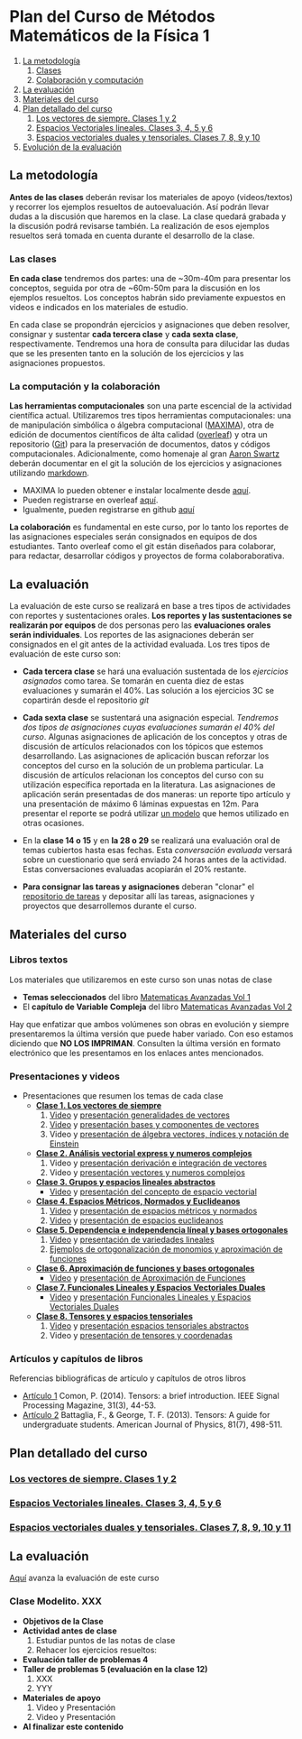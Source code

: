 # Plan del Curso de Métodos Matemáticos de la Física 1
1. [La metodología](#metodologia)
   1. [Clases](#clases)
   2. [Colaboración y computación](#colaboracion)
2. [La evaluación](#evaluacion)
3. [Materiales del curso](#MaterialesCurso)
4. [Plan detallado del curso](#PlanDetallado)
   1. [Los vectores de siempre. Clases 1 y 2](#Clase1_2)
   2. [Espacios Vectoriales lineales. Clases 3, 4, 5 y 6 ](#Clase3_6)
   3. [Espacios vectoriales duales y tensoriales. Clases 7, 8, 9 y 10](#Clase7_10)
5. [Evolución de la evaluación](#Avanzaevaluacion)


<a name="metodologia"></a>
## La metodología
**Antes de las clases** deberán revisar los materiales de apoyo (videos/textos) y recorrer los ejemplos resueltos de autoevaluación. Así podrán llevar dudas a la discusión que haremos en la clase. La clase quedará grabada y la discusión podrá revisarse también. La realización de esos ejemplos resueltos será tomada en cuenta durante el desarrollo de la clase.

<a name="clases"></a>
### Las clases
**En cada clase** tendremos dos partes: una de ~30m-40m para presentar los conceptos, seguida por otra de ~60m-50m para la discusión en los ejemplos resueltos. Los conceptos habrán sido previamente expuestos en videos e indicados en los materiales de estudio.

En cada clase se propondrán ejercicios y asignaciones que deben resolver, consignar y sustentar **cada tercera clase** y **cada sexta clase**, respectivamente.  Tendremos una hora de consulta para dilucidar las dudas que se les presenten tanto en la solución de los ejercicios y las asignaciones propuestos.

<a name="colaboracion"></a>
### La computación y la colaboración
**Las herramientas computacionales** son una parte escencial de la actividad científica actual. Utilizaremos  tres tipos herramientas computacionales: una de manipulación simbólica o álgebra computacional ([MAXIMA](https://en.wikipedia.org/wiki/Maxima_(software))), otra de edición de documentos científicos de álta calidad ([overleaf](https://en.wikipedia.org/wiki/Overleaf)) y otra un repositorio ([Git](https://en.wikipedia.org/wiki/GitHub)) para la preservación de documentos, datos y códigos computacionales. Adicionalmente, como homenaje al gran [Aaron Swartz](https://en.wikipedia.org/wiki/Aaron_Swartz) deberán documentar en el git la solución de los ejercicios y asignaciones utilizando [markdown](https://en.wikipedia.org/wiki/Markdown).

+ MAXIMA lo pueden obtener e instalar localmente desde [aquí](http://maxima.sourceforge.net).
+ Pueden registrarse en overleaf [aquí](https://www.overleaf.com/).
+ Igualmente, pueden registrarse en github [aquí](https://github.com/)

**La colaboración** es fundamental en este curso, por lo tanto los reportes de las asignaciones especiales serán consignados en equipos de dos estudiantes. Tanto overleaf como el git están diseñados para colaborar, para redactar, desarrollar códigos y proyectos de forma colaboraborativa.


<a name="evaluacion"></a>
## La evaluación
La evaluación de este curso se realizará en base a tres tipos de actividades con reportes y sustentaciones orales. **Los reportes y las sustentaciones se realizarán por equipos** de dos personas pero las **evaluaciones orales serán individuales**. Los reportes de las asignaciones deberán ser consignados en el git antes de la actividad evaluada. Los tres tipos de evaluación de este curso son:

+ **Cada tercera clase** se hará una evaluación sustentada de los *ejercicios asignados* como tarea.  Se tomarán en cuenta diez de estas evaluaciones y sumarán el 40\%. Las solución a los ejercicios 3C se copartirán desde el repositorio *git*

+ **Cada sexta clase** se sustentará una asignación especial. *Tendremos dos tipos de asignaciones cuyas evaluaciones sumarán el 40% del curso*. Algunas asignaciones de aplicación de los conceptos y otras de discusión de artículos relacionados con los tópicos que estemos desarrollando.  Las asignaciones de aplicación buscan reforzar los conceptos del curso en la solución de un problema particular. La discusión de artículos relacionan los conceptos del curso con su utilización específica reportada en la literatura.  Las asignaciones de aplicación serán presentadas de dos maneras: un reporte tipo artículo y una presentación de máximo 6 láminas expuestas en 12m. Para presentar el reporte se podrá utilizar [un modelo](https://www.overleaf.com/read/hfqvjnjwngnp) que hemos utilizado en otras ocasiones.

+ En la **clase 14 o 15** y en **la 28 o 29** se realizará una evaluación oral de temas cubiertos hasta esas fechas. Esta *conversación evaluada* versará sobre un cuestionario que será enviado 24 horas antes de la actividad. Estas conversaciones evaluadas acopiarán el 20% restante.
+ **Para consignar las tareas y asignaciones** deberan "clonar" el [repositorio de tareas](https://github.com/nunezluis/TareasCursos20B) y depositar allí las tareas, asignaciones y proyectos que desarrollemos durante el curso.

<a name="MaterialesCurso"></a>
## Materiales del curso

### Libros textos
Los materiales que utilizaremos en este curso son unas notas de clase
+ **Temas seleccionados** del libro [Matematicas Avanzadas Vol 1](https://github.com/nunezluis/MisCursos/blob/main/MetMat1S20B/Materiales/LibrosArticulos/VolumenUNO.pdf)
+ El **capítulo de Variable Compleja** del libro [Matematicas Avanzadas Vol 2](https://github.com/nunezluis/MisCursos/blob/main/MetMat1S20B/Materiales/LibrosArticulos/VolumenDOS.pdf)

Hay que enfatizar que ambos volúmenes son obras en evolución y siempre presentaremos la última versión que puede haber variado. Con eso estamos diciendo que **NO LOS IMPRIMAN**. Consulten la última versión en formato electrónico que les presentamos en los enlaces antes mencionados.

### Presentaciones y videos
+ Presentaciones que resumen los temas de cada clase
   + [**Clase 1. Los vectores de siempre**](#Clase1_2)
      1. [Video](https://youtu.be/2LhoaImegV4) y [presentación generalidades de vectores](https://github.com/nunezluis/MisCursos/blob/main/MetMat1S20B/Materiales/Presentaciones/1_1Vectores.pdf)
      2. [Video](https://youtu.be/WNMyW9gKutU) y [presentación bases y componentes de vectores](https://github.com/nunezluis/MisCursos/blob/main/MetMat1S20B/Materiales/Presentaciones/1_2BaseCompon.pdf)
      3. Video y [presentación de álgebra vectores, índices y notación de Einstein](https://github.com/nunezluis/MisCursos/blob/main/MetMat1S20B/Materiales/Presentaciones/1_3VectoresIndices.pdf)
   + [**Clase 2. Análisis vectorial express y numeros complejos**](#Clase1_2)
      1. Video y [presentación derivación e integración de vectores](https://github.com/nunezluis/MisCursos/blob/main/MetMat1S20B/Materiales/Presentaciones/1_5DerIntVectores.pdf)
      2. Video y [presentación vectores y numeros complejos](https://github.com/nunezluis/MisCursos/blob/main/MetMat1S20B/Materiales/Presentaciones/1_6VectoresComplejos.pdf)
   + [**Clase 3. Grupos y espacios lineales abstractos**](#Clase3_6)
      + [Video](https://youtu.be/aiv3E_Nofko) y [presentación del concepto de espacio vectorial](https://github.com/nunezluis/MisCursos/blob/main/MetMat1S20B/Materiales/Presentaciones/2_1GruposEspaciosVectoriales.pdf)
   + [**Clase 4. Espacios Métricos, Normados y Euclideanos**](#Clase3_6)
      1. [Video](https://youtu.be/la9Gnhc0uFg) y [presentación de espacios métricos y normados](https://github.com/nunezluis/MisCursos/blob/main/MetMat1S20B/Materiales/Presentaciones/2_2EspaciosMetricos.pdf)
      2. [Video](https://youtu.be/rQ59n-wr9X8) y [presentación de espacios euclideanos](https://github.com/nunezluis/MisCursos/blob/main/MetMat1S20B/Materiales/Presentaciones/2_23EspaciosEuclideanos.pdf)
   + [**Clase 5. Dependencia e independencia líneal y bases ortogonales**](#Clase3_6)
     1. [Video](https://youtu.be/TVwa7wJ0N9I) y [presentación de variedades lineales](https://github.com/nunezluis/MisCursos/blob/main/MetMat1S20B/Materiales/Presentaciones/2_3IndependeLineal.pdf)
     2. [Ejemplos de ortogonalización de monomios y aproximación de funciones](https://htmlpreview.github.io/?https://github.com/nunezluis/MisCursos/blob/main/MetMat1S20B/Materiales/ScriptMetMat1/BasesFuncionales/BasesFuncionales.html)
   + [**Clase 6. Aproximación de funciones y bases ortogonales**](#Clase3_6)
      + [Video](https://youtu.be/3f6HkYM3sQM) y [presentación de Aproximación de Funciones](https://github.com/nunezluis/MisCursos/blob/main/MetMat1S20B/Materiales/Presentaciones/2_4AproximacionFunciones.pdf)
   + [**Clase 7. Funcionales Lineales y Espacios Vectoriales Duales**](#Clase7_10)
      + [Video](https://youtu.be/9u5g5Y5bdJI) y [presentación Funcionales Lineales y Espacios Vectoriales Duales](https://github.com/nunezluis/MisCursos/blob/main/MetMat1S20B/Materiales/Presentaciones/3_1FuncionalesLineales.pdf)
   +  [**Clase 8. Tensores y espacios tensoriales**](#Clase7_10)
      1. [Video](https://youtu.be/vYqYQvEwvlo) y [presentación espacios tensoriales abstractos](https://github.com/nunezluis/MisCursos/blob/main/MetMat1S20B/Materiales/Presentaciones/3_2Tensores1Abst.pdf)
      2. Video y [presentación de tensores y coordenadas](https://github.com/nunezluis/MisCursos/blob/main/MetMat1S20B/Materiales/Presentaciones/3_3Tensores2Cord.pdf)

### Artículos y capítulos de libros   
Referencias bibliográficas de artículo y capítulos de otros libros
   + [Artículo 1](https://github.com/nunezluis/MisCursos/blob/main/MetMat1S20B/Materiales/LibrosArticulos/Comon2014.pdf) Comon, P. (2014). Tensors: a brief introduction. IEEE Signal Processing Magazine, 31(3), 44-53.
   + [Artículo 2](https://github.com/nunezluis/MisCursos/blob/main/MetMat1S20B/Materiales/LibrosArticulos/BattagliaAmerican%20Journal%20of%20Physics2013.pdf) Battaglia, F., & George, T. F. (2013). Tensors: A guide for undergraduate students. American Journal of Physics, 81(7), 498-511.



## Plan detallado del curso <a name="PlanDetallado"></a>

<a name="Clase1_2"></a>
### [Los vectores de siempre. Clases 1 y 2](https://github.com/nunezluis/MisCursos/blob/main/MetMat1S20B/Clases1_2LosVectoresSiempre.md)

<a name="Clase3_6"></a>
### [Espacios Vectoriales lineales. Clases 3, 4, 5 y 6](https://github.com/nunezluis/MisCursos/blob/main/MetMat1S20B/Clases3_6EspVectorialesLineales.md)

<a name="Clase7_10"></a>
### [Espacios vectoriales duales y tensoriales. Clases 7, 8, 9, 10 y 11](https://github.com/nunezluis/MisCursos/blob/main/MetMat1S20B/Clases7_11VecDualesTensores.md)

<a name="Avanzaevaluacion"></a>
## La evaluación
[Aquí](https://github.com/nunezluis/MisCursos/blob/main/MetMat1S20B/Evaluacion.md) avanza la evaluación de este curso



### Clase Modelito. XXX  <a name="ClaseXXX"></a>
+ **Objetivos de la Clase**
+ **Actividad antes de clase**
   1. Estudiar puntos de las notas de clase
   2. Rehacer los ejercicios resueltos:
+ **Evaluación taller de problemas 4**    
+ **Taller de problemas 5 (evaluación en la clase 12)**
   1. XXX
   2. YYY
+ **Materiales de apoyo**
   1. Video y Presentación
   2. Video y Presentación
+ **Al finalizar este contenido**
